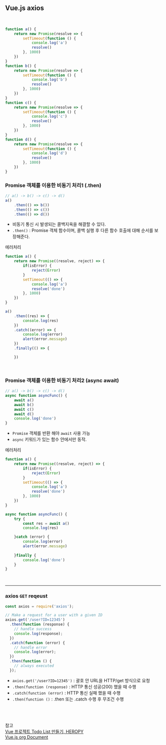 ## Vue.js axios

<br>

```js
function a() {
    return new Promise(resolve => {
        setTimeout(function () {
            console.log('a')
            resolve()
        }, 1000)
    })
}
function b() {
    return new Promise(resolve => {
        setTimeout(function () {
            console.log('b')
            resolve()
        }, 1000)
    })
}
function c() {
    return new Promise(resolve => {
        setTimeout(function () {
            console.log('c')
            resolve()
        }, 1000)
    })
}
function d() {
    return new Promise(resolve => {
        setTimeout(function () {
            console.log('d')
            resolve()
        }, 1000)
    })
}
```
### Promise 객체를 이용한 비동기 처리1 (**.then**)
```js
// a() -> b() -> c() -> d()
a()
    .then(() => b())
    .then(() => c())
    .then(() => d())
```
* 비동기 통신 시 발생되는 콜백지옥을 해결할 수 있다.
* `.then()` : Promise 객체 함수이며, 콜백 실행 후 다른 함수 호출에 대해 순서를 보장해준다.

에러처리
```js
function a() {
    return new Promise((resolve, reject) => {
        if(isError) {
            reject(Error)
        }
        setTimeout(() => {
            console.log('a')
            resolve('done')
        }, 1000)
    })
}

a()
    .then((res) => {
        console.log(res)
    })
    .catch((error) => {
        console.log(error)
        alert(error.message)
    })
    .finally(() => {

    })
```
<br>

### Promise 객체를 이용한 비동기 처리2 (**async await**)
```js
// a() -> b() -> c() -> d()
async function asyncFunc() {
    await a()   
    await b()
    await c()
    await d()
    console.log('done')
}
```
* `Promise` 객체를 반환 해야 `await` 사용 가능
* `async` 키워드가 있는 함수 안에서만 동작.

에러처리
```js
function a() {
    return new Promise((resolve, reject) => {
        if(isError) {
            reject(Error)
        }
        setTimeout(() => {
            console.log('a')
            resolve('done')
        }, 1000)
    })
}

async function asyncFunc() {
    try {
        const res = await a()   
        console.log(res)

    }catch (error) {
        console.log(error)
        alert(error.message)
        
    }finally {
        console.log('done')
    }
}
```
<br>
<hr>

### axios `GET` reqeust
```js
const axios = require('axios');

// Make a request for a user with a given ID
axios.get('/user?ID=12345')
  .then(function (response) {
    // handle success
    console.log(response);
  })
  .catch(function (error) {
    // handle error
    console.log(error);
  })
  .then(function () {
    // always executed
  });
```
* `axios.get('/user?ID=12345')` : 괄호 안 URL을 HTTP/get 방식으로 요청
* `.then(function (response)` : HTTP 통신 성공(200) 했을 때 수행
* `.catch(function (error)` : HTTP 통신 실패 했을 때 수행 
* `.then(function ()` : .then 또는 .catch 수행 후 무조건 수행


<br><br><br>참고<br>
[Vue 프로젝트 Todo List 만들기, HEROPY](https://github.com/HeropCode/Vue-Todo-app) <br>
[Vue.js org Document](https://router.vuejs.org/kr/guide/essentials/history-mode.html)

